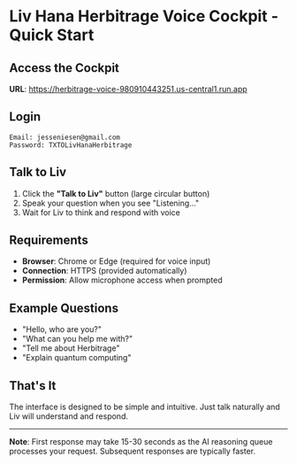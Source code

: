 # Liv Hana Herbitrage Voice Cockpit - Quick Start

## Access the Cockpit

**URL**: <https://herbitrage-voice-980910443251.us-central1.run.app>

## Login

```
Email: jesseniesen@gmail.com
Password: TXTOLivHanaHerbitrage
```

## Talk to Liv

1. Click the **"Talk to Liv"** button (large circular button)
2. Speak your question when you see "Listening..."
3. Wait for Liv to think and respond with voice

## Requirements

- **Browser**: Chrome or Edge (required for voice input)
- **Connection**: HTTPS (provided automatically)
- **Permission**: Allow microphone access when prompted

## Example Questions

- "Hello, who are you?"
- "What can you help me with?"
- "Tell me about Herbitrage"
- "Explain quantum computing"

## That's It

The interface is designed to be simple and intuitive. Just talk naturally and Liv will understand and respond.

---

**Note**: First response may take 15-30 seconds as the AI reasoning queue processes your request. Subsequent responses are typically faster.
